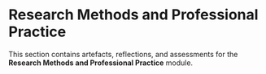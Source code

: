 # Research Methods and Professional Practice

This section contains artefacts, reflections, and assessments for the **Research Methods and Professional Practice** module.
